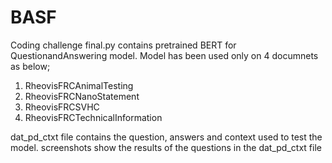 # BASF
Coding challenge
final.py contains pretrained BERT for QuestionandAnswering model.
Model has been used only on 4 documnets as below;
1. RheovisFRCAnimalTesting
2. RheovisFRCNanoStatement
3. RheovisFRCSVHC
4. RheovisFRCTechnicalInformation

dat_pd_ctxt file contains the question, answers and context used to test the model.
screenshots show the results of the questions in the dat_pd_ctxt file
